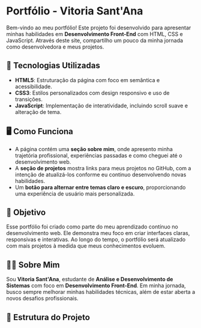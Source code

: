 # Portfólio - Vitoria Sant'Ana

Bem-vindo ao meu portfólio! Este projeto foi desenvolvido para apresentar minhas habilidades em **Desenvolvimento Front-End** com HTML, CSS e JavaScript. Através deste site, compartilho um pouco da minha jornada como desenvolvedora e meus projetos.

## 🚀 Tecnologias Utilizadas

- **HTML5**: Estruturação da página com foco em semântica e acessibilidade.
- **CSS3**: Estilos personalizados com design responsivo e uso de transições.
- **JavaScript**: Implementação de interatividade, incluindo scroll suave e alteração de tema.

## 🖥️ Como Funciona

- A página contém uma **seção sobre mim**, onde apresento minha trajetória profissional, experiências passadas e como cheguei até o desenvolvimento web.
- A **seção de projetos** mostra links para meus projetos no GitHub, com a intenção de atualizá-los conforme eu continuo desenvolvendo novas habilidades.
- Um **botão para alternar entre temas claro e escuro**, proporcionando uma experiência de usuário mais personalizada.

## 💼 Objetivo

Esse portfólio foi criado como parte do meu aprendizado contínuo no desenvolvimento web. Ele demonstra meu foco em criar interfaces claras, responsivas e interativas. Ao longo do tempo, o portfólio será atualizado com mais projetos à medida que meus conhecimentos evoluem.

## 🧑‍💻 Sobre Mim

Sou **Vitoria Sant'Ana**, estudante de **Análise e Desenvolvimento de Sistemas** com foco em **Desenvolvimento Front-End**. Em minha jornada, busco sempre melhorar minhas habilidades técnicas, além de estar aberta a novos desafios profissionais.

## 📁 Estrutura do Projeto



